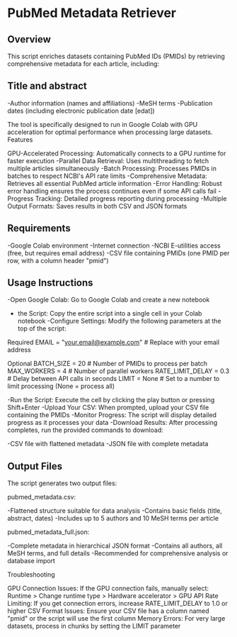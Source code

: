 # PubMed Metadata Retriever

## Overview
This script enriches datasets containing PubMed IDs (PMIDs) by retrieving comprehensive metadata for each article, including:

## Title and abstract
 -Author information (names and affiliations)
 -MeSH terms
 -Publication dates (including electronic publication date [edat])

The tool is specifically designed to run in Google Colab with GPU acceleration for optimal performance when processing large datasets.
Features

GPU-Accelerated Processing: Automatically connects to a GPU runtime for faster execution
 -Parallel Data Retrieval: Uses multithreading to fetch multiple articles simultaneously
 -Batch Processing: Processes PMIDs in batches to respect NCBI's API rate limits
 -Comprehensive Metadata: Retrieves all essential PubMed article information
 -Error Handling: Robust error handling ensures the process continues even if some API calls fail
 -Progress Tracking: Detailed progress reporting during processing
 -Multiple Output Formats: Saves results in both CSV and JSON formats

## Requirements

 -Google Colab environment
 -Internet connection
 -NCBI E-utilities access (free, but requires email address)
 -CSV file containing PMIDs (one PMID per row, with a column header "pmid")

## Usage Instructions

 -Open Google Colab: Go to Google Colab and create a new notebook
 - the Script: Copy the entire script into a single cell in your Colab notebook
 -Configure Settings: Modify the following parameters at the top of the script:

Required
EMAIL = "your.email@example.com"  # Replace with your email address

Optional
BATCH_SIZE = 20      # Number of PMIDs to process per batch
MAX_WORKERS = 4      # Number of parallel workers
RATE_LIMIT_DELAY = 0.3  # Delay between API calls in seconds
LIMIT = None         # Set to a number to limit processing (None = process all)

 -Run the Script: Execute the cell by clicking the play button or pressing Shift+Enter
 -Upload Your CSV: When prompted, upload your CSV file containing the PMIDs
 -Monitor Progress: The script will display detailed progress as it processes your data
 -Download Results: After processing completes, run the provided commands to download:

 -CSV file with flattened metadata
 -JSON file with complete metadata



## Output Files
The script generates two output files:

pubmed_metadata.csv:

 -Flattened structure suitable for data analysis
 -Contains basic fields (title, abstract, dates)
 -Includes up to 5 authors and 10 MeSH terms per article


pubmed_metadata_full.json:

 -Complete metadata in hierarchical JSON format
 -Contains all authors, all MeSH terms, and full details
 -Recommended for comprehensive analysis or database import




Troubleshooting

GPU Connection Issues: If the GPU connection fails, manually select: Runtime > Change runtime type > Hardware accelerator > GPU
API Rate Limiting: If you get connection errors, increase RATE_LIMIT_DELAY to 1.0 or higher
CSV Format Issues: Ensure your CSV file has a column named "pmid" or the script will use the first column
Memory Errors: For very large datasets, process in chunks by setting the LIMIT parameter
